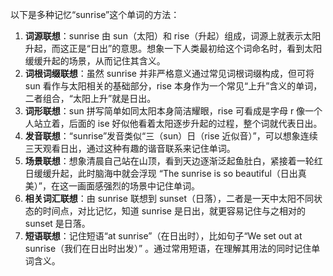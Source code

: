 以下是多种记忆“sunrise”这个单词的方法：
1. **词源联想**：sunrise 由 sun（太阳）和 rise（升起）组成，词源上就表示太阳升起，而这正是“日出”的意思。想象一下人类最初给这个词命名时，看到太阳缓缓升起的场景，从而记住其含义。 
2. **词根词缀联想**：虽然 sunrise 并非严格意义通过常见词根词缀构成，但可将 sun 看作与太阳相关的基础部分，rise 本身作为一个常见“上升”含义的单词，二者组合，“太阳上升”就是日出。 
3. **词形联想**：sun 拼写简单如同太阳本身简洁耀眼，rise 可看成是字母 r 像一个人站立着，后面的 ise 好似他看着太阳逐步升起的过程，整个词就代表日出。 
4. **发音联想**：“sunrise”发音类似“三（sun）日（rise 近似音）”，可以想象连续三天观看日出，通过这种有趣的谐音联系来记住单词。 
5. **场景联想**：想象清晨自己站在山顶，看到天边逐渐泛起鱼肚白，紧接着一轮红日缓缓升起，此时脑海中就会浮现 “The sunrise is so beautiful（日出真美）”，在这一画面感强烈的场景中记住单词。 
6. **相关词汇联想**：由 sunrise 联想到 sunset（日落），二者是一天中太阳不同状态的时间点，对比记忆，知道 sunrise 是日出，就更容易记住与之相对的 sunset 是日落。 
7. **短语联想**：记住短语“at sunrise”（在日出时），比如句子“We set out at sunrise（我们在日出时出发）” 。通过常用短语，在理解其用法的同时记住单词含义。 